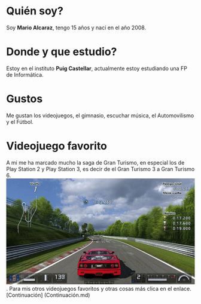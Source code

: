 # Quién soy?
Soy **Mario Alcaraz**, tengo 15 años y nací en el año 2008.
# Donde y que estudio?
Estoy en el instituto **Puig Castellar**, actualmente estoy estudiando una FP de Informática.
# Gustos
Me gustan los videojuegos, el gimnasio, escuchar música, el Automovilismo y el Fútbol.
# Videojuego favorito
A mi me ha marcado mucho la saga de Gran Turismo, en especial los de Play Station 2 y Play Station 3, es decir de el Gran Turismo 3 a Gran Turismo 6.
![text alternatiu](441774-guia-gran-turismo-5.webp).
Para mis otros videojuegos favoritos y otras cosas más clica en el enlace.[Continuación] (Continuación.md)
